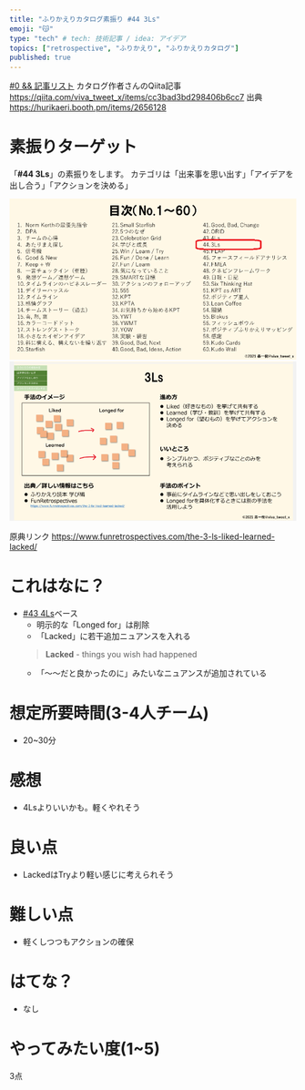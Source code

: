 ```yaml
---
title: "ふりかえりカタログ素振り #44 3Ls" 
emoji: "😽"
type: "tech" # tech: 技術記事 / idea: アイデア
topics: ["retrospective", "ふりかえり", "ふりかえりカタログ"]
published: true
---
```


[#0 && 記事リスト](/datsuns/articles/retrospective-su-bu-ri-0.md)
カタログ作者さんのQiita記事
https://qiita.com/viva_tweet_x/items/cc3bad3bd298406b6cc7
出典
https://hurikaeri.booth.pm/items/2656128

# 素振りターゲット

「**\#44 3Ls**」の素振りをします。
カテゴリは「出来事を思い出す」「アイデアを出し合う」「アクションを決める」

![target](/images/retrospective-su-bu-ri/44-target.png)
![pattern](/images/retrospective-su-bu-ri/44-pattern.png)

原典リンク
https://www.funretrospectives.com/the-3-ls-liked-learned-lacked/


# これはなに？

* [#43 4Ls](/datsuns/articles/retrospective-su-bu-ri-43-4ls.md)ベース
   * 明示的な「Longed for」は削除
   * 「Lacked」に若干追加ニュアンスを入れる
   > **Lacked** - things you wish had happened
   * 「～～だと良かったのに」みたいなニュアンスが追加されている

# 想定所要時間(3-4人チーム)

* 20~30分

# 感想

* 4Lsよりいいかも。軽くやれそう

# 良い点

* LackedはTryより軽い感じに考えられそう

# 難しい点

* 軽くしつつもアクションの確保

# はてな？

* なし

# やってみたい度(1~5)

3点
